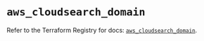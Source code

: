 # `aws_cloudsearch_domain`

Refer to the Terraform Registry for docs: [`aws_cloudsearch_domain`](https://registry.terraform.io/providers/hashicorp/aws/5.86.1/docs/resources/cloudsearch_domain).
